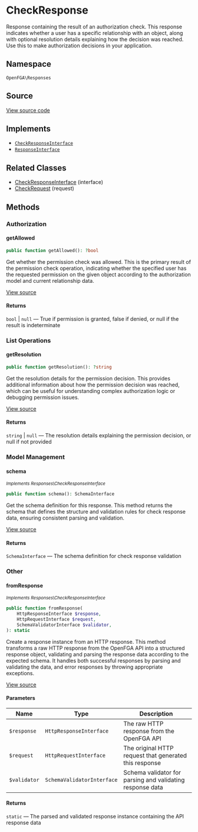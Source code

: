 # CheckResponse

Response containing the result of an authorization check. This response indicates whether a user has a specific relationship with an object, along with optional resolution details explaining how the decision was reached. Use this to make authorization decisions in your application.

## Namespace

`OpenFGA\Responses`

## Source

[View source code](https://github.com/evansims/openfga-php/blob/main/src/Responses/CheckResponse.php)

## Implements

* [`CheckResponseInterface`](CheckResponseInterface.md)
* [`ResponseInterface`](ResponseInterface.md)

## Related Classes

* [CheckResponseInterface](Responses/CheckResponseInterface.md) (interface)
* [CheckRequest](Requests/CheckRequest.md) (request)

## Methods

### Authorization

#### getAllowed

```php
public function getAllowed(): ?bool

```

Get whether the permission check was allowed. This is the primary result of the permission check operation, indicating whether the specified user has the requested permission on the given object according to the authorization model and current relationship data.

[View source](https://github.com/evansims/openfga-php/blob/main/src/Responses/CheckResponse.php#L88)

#### Returns

`bool` &#124; `null` — True if permission is granted, false if denied, or null if the result is indeterminate

### List Operations

#### getResolution

```php
public function getResolution(): ?string

```

Get the resolution details for the permission decision. This provides additional information about how the permission decision was reached, which can be useful for understanding complex authorization logic or debugging permission issues.

[View source](https://github.com/evansims/openfga-php/blob/main/src/Responses/CheckResponse.php#L97)

#### Returns

`string` &#124; `null` — The resolution details explaining the permission decision, or null if not provided

### Model Management

#### schema

*<small>Implements Responses\CheckResponseInterface</small>*

```php
public function schema(): SchemaInterface

```

Get the schema definition for this response. This method returns the schema that defines the structure and validation rules for check response data, ensuring consistent parsing and validation.

[View source](https://github.com/evansims/openfga-php/blob/main/src/Responses/CheckResponseInterface.php#L32)

#### Returns

`SchemaInterface` — The schema definition for check response validation

### Other

#### fromResponse

*<small>Implements Responses\CheckResponseInterface</small>*

```php
public function fromResponse(
    HttpResponseInterface $response,
    HttpRequestInterface $request,
    SchemaValidatorInterface $validator,
): static

```

Create a response instance from an HTTP response. This method transforms a raw HTTP response from the OpenFGA API into a structured response object, validating and parsing the response data according to the expected schema. It handles both successful responses by parsing and validating the data, and error responses by throwing appropriate exceptions.

[View source](https://github.com/evansims/openfga-php/blob/main/src/Responses/ResponseInterface.php#L44)

#### Parameters

| Name         | Type                       | Description                                               |
| ------------ | -------------------------- | --------------------------------------------------------- |
| `$response`  | `HttpResponseInterface`    | The raw HTTP response from the OpenFGA API                |
| `$request`   | `HttpRequestInterface`     | The original HTTP request that generated this response    |
| `$validator` | `SchemaValidatorInterface` | Schema validator for parsing and validating response data |

#### Returns

`static` — The parsed and validated response instance containing the API response data
